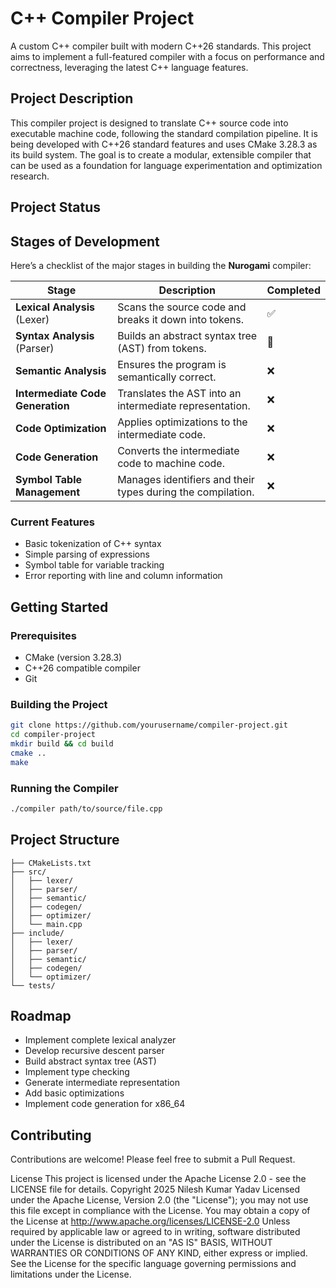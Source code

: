 # C++ Compiler Project

A custom C++ compiler built with modern C++26 standards. This project aims to implement a full-featured compiler with a focus on performance and correctness, leveraging the latest C++ language features.

## Project Description

This compiler project is designed to translate C++ source code into executable machine code, following the standard compilation pipeline. It is being developed with C++26 standard features and uses CMake 3.28.3 as its build system. The goal is to create a modular, extensible compiler that can be used as a foundation for language experimentation and optimization research.

## Project Status

## Stages of Development

Here’s a checklist of the major stages in building the **Nurogami** compiler:

| Stage                               | Description                                           | Completed |
|-------------------------------------|-------------------------------------------------------|-----------|
| **Lexical Analysis** (Lexer)        | Scans the source code and breaks it down into tokens. | ✅         |
| **Syntax Analysis** (Parser)        | Builds an abstract syntax tree (AST) from tokens.     | 🚧         |
| **Semantic Analysis**               | Ensures the program is semantically correct.          | ❌         |
| **Intermediate Code Generation**    | Translates the AST into an intermediate representation. | ❌         |
| **Code Optimization**               | Applies optimizations to the intermediate code.      | ❌         |
| **Code Generation**                 | Converts the intermediate code to machine code.       | ❌         |
| **Symbol Table Management**         | Manages identifiers and their types during the compilation. | ❌         |

### Current Features
- Basic tokenization of C++ syntax
- Simple parsing of expressions
- Symbol table for variable tracking
- Error reporting with line and column information

## Getting Started

### Prerequisites
- CMake (version 3.28.3)
- C++26 compatible compiler
- Git

### Building the Project
```bash
git clone https://github.com/yourusername/compiler-project.git
cd compiler-project
mkdir build && cd build
cmake ..
make
```

### Running the Compiler
```bash
./compiler path/to/source/file.cpp
```

## Project Structure
```
├── CMakeLists.txt
├── src/
│   ├── lexer/
│   ├── parser/
│   ├── semantic/
│   ├── codegen/
│   ├── optimizer/
│   └── main.cpp
├── include/
│   ├── lexer/
│   ├── parser/
│   ├── semantic/
│   ├── codegen/
│   └── optimizer/
└── tests/
```

## Roadmap
- Implement complete lexical analyzer
- Develop recursive descent parser
- Build abstract syntax tree (AST)
- Implement type checking
- Generate intermediate representation
- Add basic optimizations
- Implement code generation for x86_64

## Contributing
Contributions are welcome! Please feel free to submit a Pull Request.

License
This project is licensed under the Apache License 2.0 - see the LICENSE file for details.
Copyright 2025 Nilesh Kumar Yadav
Licensed under the Apache License, Version 2.0 (the "License");
you may not use this file except in compliance with the License.
You may obtain a copy of the License at
http://www.apache.org/licenses/LICENSE-2.0
Unless required by applicable law or agreed to in writing, software
distributed under the License is distributed on an "AS IS" BASIS,
WITHOUT WARRANTIES OR CONDITIONS OF ANY KIND, either express or implied.
See the License for the specific language governing permissions and
limitations under the License.
